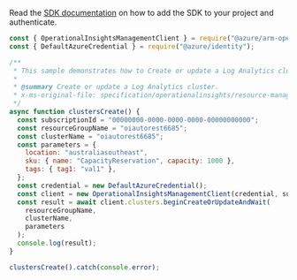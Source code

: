 Read the [SDK documentation](https://github.com/Azure/azure-sdk-for-js/blob/%40azure%2Farm-operationalinsights_8.0.1/sdk/operationalinsights/arm-operationalinsights/README.md) on how to add the SDK to your project and authenticate.

```javascript
const { OperationalInsightsManagementClient } = require("@azure/arm-operationalinsights");
const { DefaultAzureCredential } = require("@azure/identity");

/**
 * This sample demonstrates how to Create or update a Log Analytics cluster.
 *
 * @summary Create or update a Log Analytics cluster.
 * x-ms-original-file: specification/operationalinsights/resource-manager/Microsoft.OperationalInsights/stable/2021-06-01/examples/ClustersCreate.json
 */
async function clustersCreate() {
  const subscriptionId = "00000000-0000-0000-0000-00000000000";
  const resourceGroupName = "oiautorest6685";
  const clusterName = "oiautorest6685";
  const parameters = {
    location: "australiasoutheast",
    sku: { name: "CapacityReservation", capacity: 1000 },
    tags: { tag1: "val1" },
  };
  const credential = new DefaultAzureCredential();
  const client = new OperationalInsightsManagementClient(credential, subscriptionId);
  const result = await client.clusters.beginCreateOrUpdateAndWait(
    resourceGroupName,
    clusterName,
    parameters
  );
  console.log(result);
}

clustersCreate().catch(console.error);
```
